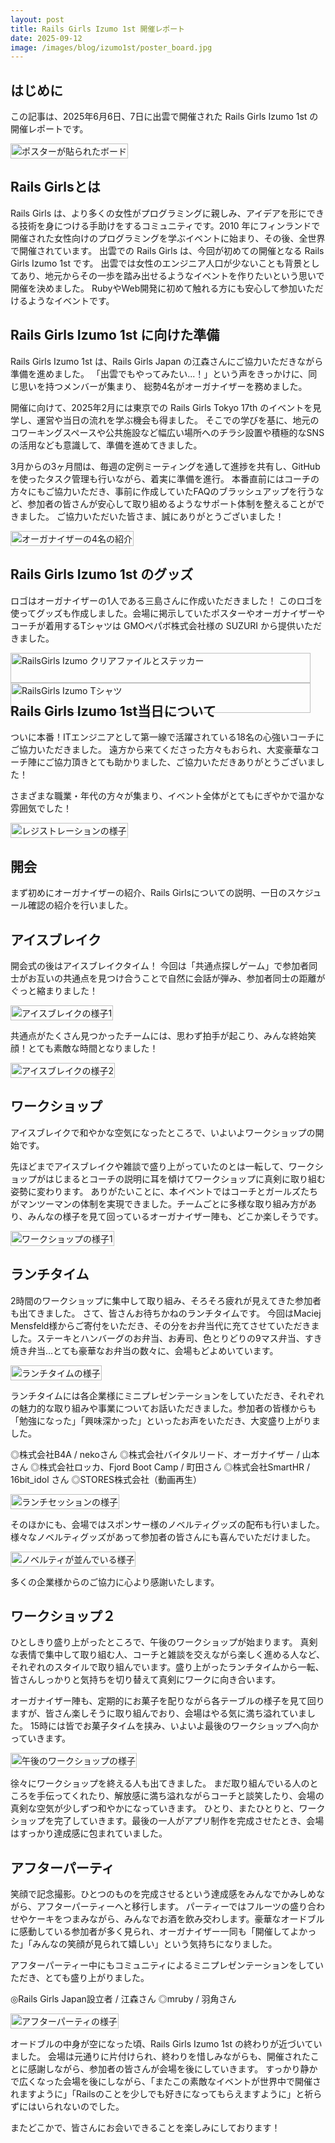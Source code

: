```yaml
---
layout: post
title: Rails Girls Izumo 1st 開催レポート
date: 2025-09-12
image: /images/blog/izumo1st/poster_board.jpg
---
```


<style type="text/css">
div.photos {
    display: flex;
    flex-wrap: wrap;
    justify-content: space-between;
    margin-bottom: 1em;
}

div.photos img.photo {
    max-width: 480px;
    width: 100%;
    object-fit: cover;
}

div.photos img.vertically-photo {
    max-width: 250px;
    width: 100%;
    object-fit: cover;
}

div.photos .caption {
    font-size:smaller;
    color: #444;
    margin-top: 0.5em;
}
</style>

## はじめに

この記事は、2025年6月6日、7日に出雲で開催された Rails Girls Izumo 1st の開催レポートです。
<div class="photos">
  <div>
    <img class="vertically-photo" src="/images/blog/izumo1st/poster_board.jpg" alt="ポスターが貼られたボード">
  </div>
</div>

## Rails Girlsとは

Rails Girls は、より多くの女性がプログラミングに親しみ、アイデアを形にできる技術を身につける手助けをするコミュニティです。2010 年にフィンランドで開催された女性向けのプログラミングを学ぶイベントに始まり、その後、全世界で開催されています。
出雲での Rails Girls は、今回が初めての開催となる Rails Girls Izumo 1st です。
出雲では女性のエンジニア人口が少ないことも背景としてあり、地元からその一歩を踏み出せるようなイベントを作りたいという思いで開催を決めました。
RubyやWeb開発に初めて触れる方にも安心して参加いただけるようなイベントです。


## Rails Girls Izumo 1st に向けた準備

Rails Girls Izumo 1st は、Rails Girls Japan の江森さんにご協力いただきながら準備を進めました。
「出雲でもやってみたい...！」という声をきっかけに、同じ思いを持つメンバーが集まり、
総勢4名がオーガナイザーを務めました。

開催に向けて、2025年2月には東京での Rails Girls Tokyo 17th のイベントを見学し、運営や当日の流れを学ぶ機会も得ました。
そこでの学びを基に、地元のコワーキングスペースや公共施設など幅広い場所へのチラシ設置や積極的なSNSの活用なども意識して、準備を進めてきました。

3月からの3ヶ月間は、毎週の定例ミーティングを通して進捗を共有し、GitHubを使ったタスク管理も行いながら、着実に準備を進行。
本番直前にはコーチの方々にもご協力いただき、事前に作成していたFAQのブラッシュアップを行うなど、参加者の皆さんが安心して取り組めるようなサポート体制を整えることができました。
ご協力いただいた皆さま、誠にありがとうございました！

<div class="photos">
  <div>
    <img class="photo" src="/images/blog/izumo1st/organizers_about.jpeg" alt="オーガナイザーの4名の紹介">
  </div>
</div>

## Rails Girls Izumo 1st のグッズ

ロゴはオーガナイザーの1人である三島さんに作成いただきました！
このロゴを使ってグッズも作成しました。会場に掲示していたポスターやオーガナイザーやコーチが着用するTシャツは 
GMOペパボ株式会社様の SUZURI から提供いただきました。
<div class="photos">
  <div>
    <img class="photo" src="/images/blog/izumo1st/items.jpeg" alt="RailsGirls Izumo クリアファイルとステッカー">
    <img class="photo" src="/images/blog/izumo1st/t-shirt.jpeg" alt="RailsGirls Izumo Tシャツ">
  </div>
</div>

## Rails Girls Izumo 1st当日について

ついに本番！ITエンジニアとして第一線で活躍されている18名の心強いコーチにご協力いただきました。 
遠方から来てくださった方々もおられ、大変豪華なコーチ陣にご協力頂きとても助かりました、ご協力いただきありがとうございました！

さまざまな職業・年代の方々が集まり、イベント全体がとてもにぎやかで温かな雰囲気でした！

<div class="photos">
  <div>
    <img class="photo" src="/images/blog/izumo1st/registration.jpeg" alt="レジストレーションの様子">
  </div>
</div>

## 開会

まず初めにオーガナイザーの紹介、Rails Girlsについての説明、一日のスケジュール確認の紹介を行いました。

## アイスブレイク

開会式の後はアイスブレイクタイム！
今回は「共通点探しゲーム」で参加者同士がお互いの共通点を見つけ合うことで自然に会話が弾み、参加者同士の距離がぐっと縮まりました！
<div class="photos">
  <div>
    <img class="photo" src="/images/blog/izumo1st/icebreak1.jpeg" alt="アイスブレイクの様子1">
  </div>
</div>

共通点がたくさん見つかったチームには、思わず拍手が起こり、みんな終始笑顔！とても素敵な時間となりました！
<div class="photos">
  <div>
    <img class="photo" src="/images/blog/izumo1st/icebreak2.jpeg" alt="アイスブレイクの様子2">
  </div>
</div>

## ワークショップ

アイスブレイクで和やかな空気になったところで、いよいよワークショップの開始です。

先ほどまでアイスブレイクや雑談で盛り上がっていたのとは一転して、ワークショップがはじまるとコーチの説明に耳を傾けてワークショップに真剣に取り組む姿勢に変わります。
ありがたいことに、本イベントではコーチとガールズたちがマンツーマンの体制を実現できました。チームごとに多様な取り組み方があり、みんなの様子を見て回っているオーガナイザー陣も、どこか楽しそうです。

<div class="photos">
  <div>
    <img class="photo" src="/images/blog/izumo1st/workshop1.jpeg" alt="ワークショップの様子1">
  </div>
</div>

## ランチタイム

2時間のワークショップに集中して取り組み、そろそろ疲れが見えてきた参加者も出てきました。
さて、皆さんお待ちかねのランチタイムです。
今回はMaciej Mensfeld様からご寄付をいただき、その分をお弁当代に充てさせていただきました。ステーキとハンバーグのお弁当、お寿司、色とりどりの9マス弁当、すき焼き弁当...とても豪華なお弁当の数々に、会場もどよめいています。

<div class="photos">
  <div>
    <img class="photo" src="/images/blog/izumo1st/lunch.jpeg" alt="ランチタイムの様子">
  </div>
</div>

ランチタイムには各企業様にミニプレゼンテーションをしていただき、それぞれの魅力的な取り組みや事業についてお話いただきました。参加者の皆様からも「勉強になった」「興味深かった」といったお声をいただき、大変盛り上がりました。

◎株式会社B4A / nekoさん
◎株式会社バイタルリード、オーガナイザー / 山本さん
◎株式会社ロッカ、Fjord Boot Camp / 町田さん
◎株式会社SmartHR / 16bit_idol さん
◎STORES株式会社（動画再生）


<div class="photos">
  <div>
    <img class="photo" src="/images/blog/izumo1st/lunch-session.jpeg" alt="ランチセッションの様子">
  </div>
</div>

そのほかにも、会場ではスポンサー様のノベルティグッズの配布も行いました。様々なノベルティグッズがあって参加者の皆さんにも喜んでいただけました。
<div class="photos">
  <div>
    <img class="photo" src="/images/blog/izumo1st/promotional-giveaway1.jpg" alt="ノベルティが並んでいる様子">
  </div>
</div>

多くの企業様からのご協力に心より感謝いたします。

## ワークショップ２
ひとしきり盛り上がったところで、午後のワークショップが始まります。
真剣な表情で集中して取り組む人、コーチと雑談を交えながら楽しく進める人など、それぞれのスタイルで取り組んでいます。盛り上がったランチタイムから一転、皆さんしっかりと気持ちを切り替えて真剣にワークに向き合います。

オーガナイザー陣も、定期的にお菓子を配りながら各テーブルの様子を見て回りますが、皆さん楽しそうに取り組んでおり、会場はやる気に満ち溢れていました。
15時には皆でお菓子タイムを挟み、いよいよ最後のワークショップへ向かっていきます。

<div class="photos">
  <div>
    <img class="photo" src="/images/blog/izumo1st/workshop2.jpeg" alt="午後のワークショップの様子">
  </div>
</div>

徐々にワークショップを終える人も出てきました。
まだ取り組んでいる人のところを手伝ってくれたり、解放感に満ち溢れながらコーチと談笑したり、会場の真剣な空気が少しずつ和やかになっていきます。
ひとり、またひとりと、ワークショップを完了していきます。最後の一人がアプリ制作を完成させたとき、会場はすっかり達成感に包まれていました。


## アフターパーティ

笑顔で記念撮影。ひとつのものを完成させるという達成感をみんなでかみしめながら、アフターパーティーへと移行します。
パーティーではフルーツの盛り合わせやケーキをつまみながら、みんなでお酒を飲み交わします。豪華なオードブルに感動している参加者が多く見られ、オーガナイザー一同も「開催してよかった」「みんなの笑顔が見られて嬉しい」という気持ちになりました。

アフターパーティー中にもコミュニティによるミニプレゼンテーションをしていただき、とても盛り上がりました。

◎Rails Girls Japan設立者 / 江森さん
◎mruby / 羽角さん

<div class="photos">
  <div>
    <img class="photo" src="/images/blog/izumo1st/after-party.jpeg" alt="アフターパーティの様子">
  </div>
</div>

オードブルの中身が空になった頃、Rails Girls Izumo 1st の終わりが近づいていました。
会場は元通りに片付けられ、終わりを惜しみながらも、開催されたことに感謝しながら、参加者の皆さんが会場を後にしていきます。
すっかり静かで広くなった会場を後にしながら、「またこの素敵なイベントが世界中で開催されますように」「Railsのことを少しでも好きになってもらえますように」と祈らずにはいられないのでした。

またどこかで、皆さんにお会いできることを楽しみにしております！
